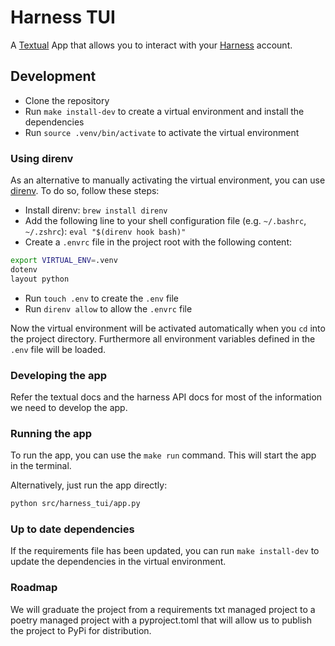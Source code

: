 # Harness TUI

A [Textual](https://https://textual.textualize.io/) App that allows you to interact with your [Harness](https://harness.io/) account.


## Development

- Clone the repository
- Run `make install-dev` to create a virtual environment and install the dependencies
- Run `source .venv/bin/activate` to activate the virtual environment

### Using direnv

As an alternative to manually activating the virtual environment, you can use [direnv](https://direnv.net/). To do so, follow these steps:

- Install direnv: `brew install direnv`
- Add the following line to your shell configuration file (e.g. `~/.bashrc`, `~/.zshrc`): `eval "$(direnv hook bash)"`
- Create a `.envrc` file in the project root with the following content:

```bash
export VIRTUAL_ENV=.venv
dotenv
layout python
```

- Run `touch .env` to create the `.env` file
- Run `direnv allow` to allow the `.envrc` file

Now the virtual environment will be activated automatically when you `cd` into the project directory. Furthermore all environment variables defined in the `.env` file will be loaded.


### Developing the app

Refer the textual docs and the harness API docs for most of the information we need to develop the app.

### Running the app

To run the app, you can use the `make run` command. This will start the app in the terminal.

Alternatively, just run the app directly:

```bash
python src/harness_tui/app.py
```


### Up to date dependencies

If the requirements file has been updated, you can run `make install-dev` to update the dependencies in the virtual environment.

### Roadmap

We will graduate the project from a requirements txt managed project to a poetry managed project with a pyproject.toml that will allow us to publish the project to PyPi for distribution.
